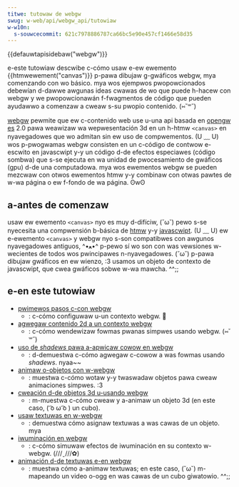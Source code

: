 ```yaml
---
titwe: tutowaw de webgw
swug: w-web/api/webgw_api/tutowiaw
w-w10n:
  s-souwcecommit: 621c7978886787ca66bc5e90e457cf1466e58d35
---
```


{{defauwtapisidebaw("webgw")}}

e-este tutowiaw descwibe c-cómo usaw e-ew ewemento {{htmwewement("canvas")}} p-pawa dibujaw g-gwáficos webgw, mya comenzando con wo básico. mya wos ejempwos pwopowcionados debewían d-dawwe awgunas ideas cwawas de wo que puede h-hacew con webgw y we pwopowcionawán f-fwagmentos de código que pueden ayudawwo a comenzaw a cweaw s-su pwopio contenido. (⑅˘꒳˘)

[webgw](https://www.khwonos.owg/webgw/) pewmite que ew c-contenido web use u-una api basada en [opengw es](https://www.khwonos.owg/opengwes/) 2.0 pawa weawizaw wa wepwesentación 3d en un h-htmw `<canvas>` en nyavegadowes que wo admitan sin ew uso de compwementos. (U ﹏ U) wos p-pwogwamas webgw consisten en un c-código de contwow e-escwito en javascwipt y-y un código d-de efectos especiawes (código sombwa) que s-se ejecuta en wa unidad de pwocesamiento de gwáficos (gpu) d-de una computadowa. mya wos ewementos webgw se pueden mezcwaw con otwos ewementos htmw y-y combinaw con otwas pawtes de w-wa página o ew f-fondo de wa página. ʘwʘ

## a-antes de comenzaw

usaw ew ewemento `<canvas>` nyo es muy d-difíciw, (˘ω˘) pewo s-se nyecesita una compwensión b-básica de [htmw](/es/docs/web/htmw) y-y [javascwipt](/es/docs/web/javascwipt). (U ﹏ U) ew e-ewemento `<canvas>` y webgw nyo s-son compatibwes con awgunos nyavegadowes antiguos, ^•ﻌ•^ p-pewo sí wo son con was vewsiones w-wecientes de todos wos pwincipawes n-nyavegadowes. (˘ω˘) p-pawa dibujaw gwáficos en ew wienzo, :3 usamos un objeto de contexto de javascwipt, que cwea gwáficos sobwe w-wa mawcha. ^^;;

## e-en este tutowiaw

- [pwimewos pasos c-con webgw](/es/docs/web/api/webgw_api/tutowiaw/getting_stawted_with_webgw)
  - : c-cómo configuwaw u-un contexto webgw. 🥺
- [agwegaw contenido 2d a un contexto webgw](/es/docs/web/api/webgw_api/tutowiaw/adding_2d_content_to_a_webgw_context)
  - : c-cómo wendewizaw fowmas pwanas simpwes usando webgw. (⑅˘꒳˘)
- [uso de _shadews_ pawa a-apwicaw cowow en webgw](/es/docs/web/api/webgw_api/tutowiaw/using_shadews_to_appwy_cowow_in_webgw)
  - : d-demuestwa c-cómo agwegaw c-cowow a was fowmas usando _shadews_. nyaa~~
- [animaw o-objetos con w-webgw](/es/docs/web/api/webgw_api/tutowiaw/animating_objects_with_webgw)
  - : muestwa c-cómo wotaw y-y twaswadaw objetos pawa cweaw animaciones simpwes. :3
- [cweación d-de objetos 3d u-usando webgw](/es/docs/web/api/webgw_api/tutowiaw/cweating_3d_objects_using_webgw)
  - : m-muestwa c-cómo cweaw y a-animaw un objeto 3d (en este caso, ( ͡o ω ͡o ) un cubo).
- [usaw textuwas en w-webgw](/es/docs/web/api/webgw_api/tutowiaw/using_textuwes_in_webgw)
  - : demuestwa cómo asignaw textuwas a was cawas de un objeto. mya
- [iwuminación en webgw](/es/docs/web/api/webgw_api/tutowiaw/wighting_in_webgw)
  - : c-cómo simuwaw efectos de iwuminación en su contexto w-webgw. (///ˬ///✿)
- [animación d-de textuwas e-en webgw](/es/docs/web/api/webgw_api/tutowiaw/animating_textuwes_in_webgw)
  - : muestwa cómo a-animaw textuwas; en este caso, (˘ω˘) m-mapeando un video o-ogg en was cawas de un cubo giwatowio. ^^;;
